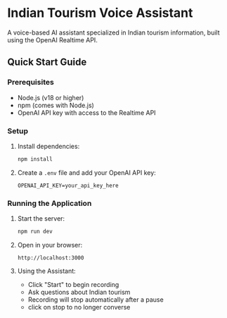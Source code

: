 # Indian Tourism Voice Assistant

A voice-based AI assistant specialized in Indian tourism information, built using the OpenAI Realtime API.

## Quick Start Guide

### Prerequisites

- Node.js (v18 or higher)
- npm (comes with Node.js)
- OpenAI API key with access to the Realtime API

### Setup

1. Install dependencies:

   ```bash
   npm install
   ```

2. Create a `.env` file and add your OpenAI API key:
   ```env
   OPENAI_API_KEY=your_api_key_here
   ```

### Running the Application

1. Start the server:

   ```bash
   npm run dev
   ```

2. Open in your browser:

   ```
   http://localhost:3000
   ```

3. Using the Assistant:
   - Click "Start" to begin recording
   - Ask questions about Indian tourism
   - Recording will stop automatically after a pause
   - click on stop to no longer converse
